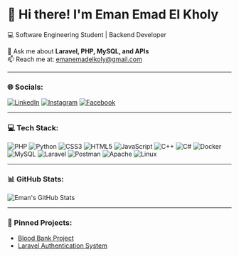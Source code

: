 # 👋 Hi there! I'm Eman Emad El Kholy  

💻 Software Engineering Student | Backend Developer  

💬 Ask me about **Laravel, PHP, MySQL, and APIs**  
📫 Reach me at: emanemadelkoly@gmail.com  

---

### 🌐 Socials:
[![LinkedIn](https://img.shields.io/badge/LinkedIn-0077B5?style=for-the-badge&logo=linkedin&logoColor=white)](https://www.linkedin.com/in/eman-emad/)
[![Instagram](https://img.shields.io/badge/Instagram-E4405F?style=for-the-badge&logo=instagram&logoColor=white)](https://www.instagram.com/emanemad.elkoly/)
[![Facebook](https://img.shields.io/badge/Facebook-1877F2?style=for-the-badge&logo=facebook&logoColor=white)](https://www.facebook.com/emanemad.elkoly)

---

### 💻 Tech Stack:

![PHP](https://img.shields.io/badge/PHP-777BB4?style=for-the-badge&logo=php&logoColor=white)
![Python](https://img.shields.io/badge/Python-3776AB?style=for-the-badge&logo=python&logoColor=white)
![CSS3](https://img.shields.io/badge/CSS3-1572B6?style=for-the-badge&logo=css3&logoColor=white)
![HTML5](https://img.shields.io/badge/HTML5-E34F26?style=for-the-badge&logo=html5&logoColor=white)
![JavaScript](https://img.shields.io/badge/JavaScript-F7DF1E?style=for-the-badge&logo=javascript&logoColor=black)
![C++](https://img.shields.io/badge/C++-00599C?style=for-the-badge&logo=c%2B%2B&logoColor=white)
![C#](https://img.shields.io/badge/C%23-239120?style=for-the-badge&logo=c-sharp&logoColor=white)
![Docker](https://img.shields.io/badge/Docker-2496ED?style=for-the-badge&logo=docker&logoColor=white)
![MySQL](https://img.shields.io/badge/MySQL-4479A1?style=for-the-badge&logo=mysql&logoColor=white)
![Laravel](https://img.shields.io/badge/Laravel-FF2D20?style=for-the-badge&logo=laravel&logoColor=white)
![Postman](https://img.shields.io/badge/Postman-FF6C37?style=for-the-badge&logo=postman&logoColor=white)
![Apache](https://img.shields.io/badge/Apache-D22128?style=for-the-badge&logo=apache&logoColor=white)
![Linux](https://img.shields.io/badge/Linux-FCC624?style=for-the-badge&logo=linux&logoColor=black)



---

### 📊 GitHub Stats:
![Eman's GitHub Stats](https://github-readme-stats.vercel.app/api?username=emanemadelkholy&show_icons=true&theme=radical)

---

### 📌 Pinned Projects:
- [Blood Bank Project](https://github.com/emanemadelkholy/blood-bank)  
- [Laravel Authentication System](https://github.com/emanemadelkholy/laravel-auth)  
